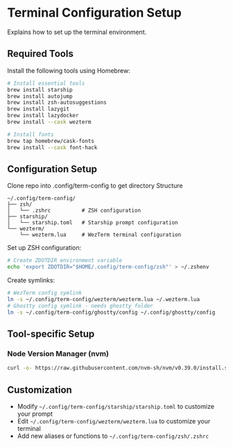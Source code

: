# Terminal Configuration Setup

Explains how to set up the terminal environment.

## Required Tools

Install the following tools using Homebrew:

```bash
# Install essential tools
brew install starship            
brew install autojump           
brew install zsh-autosuggestions 
brew install lazygit            
brew install lazydocker         
brew install --cask wezterm     

# Install fonts
brew tap homebrew/cask-fonts
brew install --cask font-hack 
```

## Configuration Setup

Clone repo into .config/term-config to get directory Structure
```
~/.config/term-config/
├── zsh/
│   └── .zshrc          # ZSH configuration
├── starship/
│   └── starship.toml   # Starship prompt configuration
└── wezterm/
    └── wezterm.lua     # WezTerm terminal configuration
```

Set up ZSH configuration:
```bash
# Create ZDOTDIR environment variable
echo 'export ZDOTDIR="$HOME/.config/term-config/zsh"' > ~/.zshenv
```

Create symlinks:
```bash
# WezTerm config symlink
ln -s ~/.config/term-config/wezterm/wezterm.lua ~/.wezterm.lua
# Ghostty config symlink - needs ghostty folder
ln -s ~/.config/term-config/ghostty/config ~/.config/ghostty/config
```

## Tool-specific Setup

### Node Version Manager (nvm)
```bash
curl -o- https://raw.githubusercontent.com/nvm-sh/nvm/v0.39.0/install.sh | bash
```

## Customization

- Modify `~/.config/term-config/starship/starship.toml` to customize your prompt
- Edit `~/.config/term-config/wezterm/wezterm.lua` to customize your terminal
- Add new aliases or functions to `~/.config/term-config/zsh/.zshrc`
